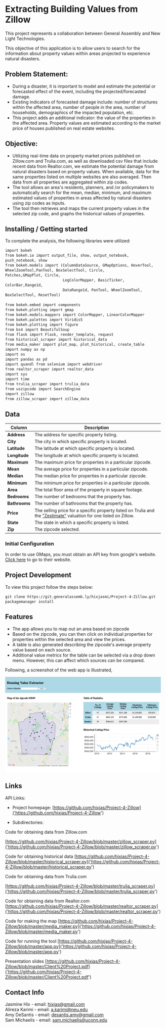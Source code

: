 
# Extracting Building Values from Zillow
This project represents a collaboration between General Assembly and New Light Technologies.

This objective of this application is to allow users to search for the information about property values within areas projected to experience natural disasters.

## Problem Statement:

- During a disaster, it is important to model and estimate the potential or forecasted effect of the event, including the projected/forecasted damage.
- Existing indicators of forecasted damage include: number of structures within the affected area, number of people in the area, number of households, demographics of the impacted population, etc.
- This project adds an additional indicator: the value of the properties in the affected area. Property values are estimated according to the market price of houses published on real estate websites.
 
## Objective:
- Utilizing real-time data on property market prices published on  Zillow.com and Trulia.com, as well as downloaded csv files that include recent data from Realtor.com, we estimate the potential damage from natural disasters based on property values.  When available, data for the same properties listed on multiple websites are also averaged. Then data from all properties are aggregated within zip codes. 
- The tool allows an area's residents, planners, and /or policymakers to automatically search for the mean, median, minimum, and maximum estimated values of properties in areas affected by natural disasters using zip codes as inputs.
- The tool then retrieves and maps the current property values in the selected zip code, and graphs the historical values of properties.

## Installing / Getting started

To complete the analysis, the following libraries were utilized:

```shell
import bokeh
from bokeh.io import output_file, show, output_notebook, push_notebook, show
from bokeh.models import (ColumnDataSource, GMapOptions, HoverTool, 							   WheelZoomTool,PanTool, BoxSelectTool, Circle, 							   Patches,GMapPlot, Circle,
                          LogColorMapper, BasicTicker, ColorBar,Range1d,
                          DataRange1d, PanTool, WheelZoomTool, 								BoxSelectTool, ResetTool)
                          
from bokeh.embed import components
from bokeh.plotting import gmap
from bokeh.models.mappers import ColorMapper, LinearColorMapper
from bokeh.palettes import Viridis5
from bokeh.plotting import figure
from bs4 import BeautifulSoup
from flask import Flask, render_template, request
from historical_scraper import historical_data
from media_maker import plot_map, plot_historical, create_table
import numpy as np 
import os
import pandas as pd
import quandl from selenium import webdriver
from realtor_scraper import realtor_data
import sys
import time
from trulia_scraper import trulia_data
from uszipcode import SearchEngine
import zillow
from zillow_scraper import zillow_data 
```

## Data

| Column | Description |
| --- | --- |
| **Address** | The address for specific property listing. |
| **City** | The city in which specific property is located. |
| **Latitude** | The latitude at which specific property is located. |
| **Longitude** | The longitude at which specific property is located. |
| **Maximum** | The maximum price for properties in a particular zipcode.|
| **Mean** | The average price for properties in a particular zipcode. |
| **Median** | The median price for properties in a particular zipcode.|
| **Minimum** | The minimum price for properties in a particular zipcode.|
| **Area** | The total floor area of the property in square footage. |
| **Bedrooms** | The number of bedrooms that the property has. |
| **Bathrooms** | The number of bathrooms that the property has. |
| **Price** | The selling price for a specific property listed on Trulia and the ["Zestimate"](https://www.zillow.com/zestimate/) valuation for one listed on Zillow.|
| **State** | The state in which a specific property is listed. |
| **Zip** | The zipcode selected.|
 

### Initial Configuration

In order to use GMaps, you must obtain an API key from google's website. [Click here](https://developers.google.com/maps/documentation/javascript/tutorial) to go to their website.

## Project Development

To view this project follow the steps below:

```shell
git clone https://git.generalassemb.ly/hixjasmi/Project-4-Zillow.git
packagemanager install
```
 

## Features
 
* The app allows you to map out an area based on zipcode<br>
* Based on the zipcode, you can then click on individual properties for properties within the selected area and view the prices. <br> 
* A table is also generated describing the zipcode's average property value based on each source.<br>
* Additional value metrics for the table can be selected via a drop down menu. However, this can affect which sources can be compared.<br>

Following, a screenshot of the web app is illustrated,

![](./Screenshot.png)
 

## Links

API Links: 

- Project homepage: [https://github.com/hixjas/Project-4-Zillow]('https://github.com/hixjas/Project-4-Zillow') 
 

- Subdirectories:

Code for obtaining data from Zillow.com

[https://github.com/hixjas/Project-4-Zillow/blob/master/zillow_scraper.py]('https://github.com/hixjas/Project-4-Zillow/blob/master/zillow_scraper.py')

Code for obtaining historical data
[https://github.com/hixjas/Project-4-Zillow/blob/master/historical_scraper.py]('https://github.com/hixjas/Project-4-Zillow/blob/master/historical_scraper.py')

Code for obtaining data from Trulia.com

[https://github.com/hixjas/Project-4-Zillow/blob/master/trulia_scraper.py]('https://github.com/hixjas/Project-4-Zillow/blob/master/trulia_scraper.py')

Code for obtaining data from Realtor.com
[https://github.com/hixjas/Project-4-Zillow/blob/master/realtor_scraper.py]('https://github.com/hixjas/Project-4-Zillow/blob/master/realtor_scraper.py')

Code for making the map
[https://github.com/hixjas/Project-4-Zillow/blob/master/media_maker.py]('https://github.com/hixjas/Project-4-Zillow/blob/master/media_maker.py')

Code for running the tool
[https://github.com/hixjas/Project-4-Zillow/blob/master/app.py]('https://github.com/hixjas/Project-4-Zillow/blob/master/app.py')

Presentation slides
[https://github.com/hixjas/Project-4-Zillow/blob/master/Client%20Project.pdf]('https://github.com/hixjas/Project-4-Zillow/blob/master/Client%20Project.pdf')

## Contact Info

Jasmine Hix - email: hixjas@gmail.com <br>
Alireza Karimi - email: a.karimi@neu.edu <br>
Amy DeSantis - email: desantis.amy@gmail.com <br>
Sam Michaelis - email: sam.michaelis@uconn.edu <br>
